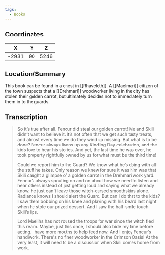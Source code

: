 ```yaml
---
tags:
  - Books
---
```


## Coordinates
| **X** | **Y** | **Z** |
| :---: | :---: | :---: |
| -2931 |  90   | 5246  |

## Location/Summary
This book can be found in a chest in [[Rhaveloth]]. A [[Maelmari]] citizen of the town suspects that a [[Drehmari]] woodworker living in the city has stolen their golden carrot, but ultimately decides not to immediately turn them in to the guards.

## Transcription
> So it’s true after all. Fencur did steal our golden carrot! Me and Skili didn’t want to believe it. It’s not often that we get such tasty treats, and almost every time we do they wind up missing. But what is to be done? Fencur always livens up any Kindling Day celebration, and the kids love to hear his stories. And yet, the last time he was over, he took property rightfully owned by us for what must be the third time!
>
> Could we report him to the Guard? We know what he’s doing with all the stuff he takes. Only reason we knew for sure it was him was that Skili caught a glimpse of a golden carrot in the Drehmari work yard. Fencur’s always spouting on and on about how we need to listen and hear others instead of just getting loud and saying what we already know. He just can't leave those witch-cursed smoothskins alone. Radiance knows I should alert the Guard. But can I do that to the kids? I saw them bobbing on his knee and playing with his beard last night when he stole our prized dessert. And I saw the half-smile touch Skili’s lips.
>
> Lord Maelihs has not roused the troops for war since the witch fled this realm. Maybe, just this once, I should also bide my time before acting. I have more mouths to help feed now. And I enjoy Fencur’s handiwork. There's no finer woodworker in the Crimson Oasis! At the very least, it will need to be a discussion when Skili comes home from work.

